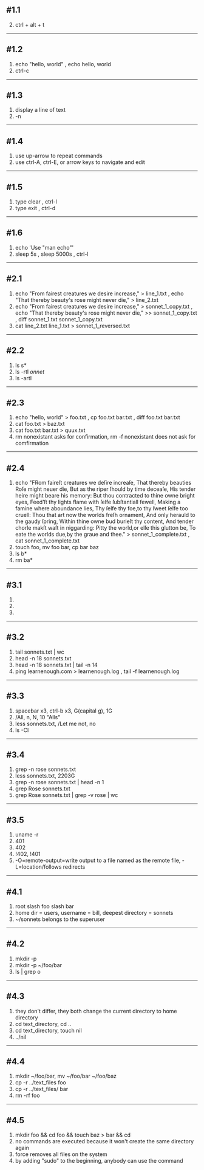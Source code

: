#1.1
---
2. ctrl + alt + t

---
#1.2
---
1. echo "hello, world" , echo hello, world
2. ctrl-c

---
#1.3
---
1. display a line of text
2. -n

---
#1.4
---
1. use up-arrow to repeat commands
2. use ctrl-A, ctrl-E, or arrow keys to navigate and edit

---
#1.5
---
1. type clear , ctrl-l
2. type exit , ctrl-d

---
#1.6
---
1. echo 'Use "man echo"'
2. sleep 5s , sleep 5000s , ctrl-l

---
#2.1
---
1. echo "From fairest creatures we desire increase," > line_1.txt , echo "That thereby beauty's rose might never die," > line_2.txt
2. echo "From fairest creatures we desire increase," > sonnet_1_copy.txt , echo "That thereby beauty's rose might never die," >> sonnet_1_copy.txt , diff sonnet_1.txt sonnet_1_copy.txt
3. cat line_2.txt line_1.txt > sonnet_1_reversed.txt

---
#2.2
---
1. ls s*
2. ls -rtl *onnet*
3. ls -artl

---
#2.3
---
1. echo "hello, world" > foo.txt , cp foo.txt bar.txt , diff foo.txt bar.txt
2. cat foo.txt > baz.txt
3. cat foo.txt bar.txt > quux.txt
4. rm nonexistant asks for confirmation, rm -f nonexistant does not ask for comfirmation

---
#2.4
---
1. echo "FRom faireſt creatures we deſire increaſe, That thereby beauties Roſe might neuer die, But as the riper ſhould by time deceaſe, His tender heire might beare his memory: But thou contracted to thine owne bright eyes, Feed’ſt thy lights flame with ſelfe ſubſtantiall fewell, Making a famine where aboundance lies, Thy ſelfe thy foe,to thy ſweet ſelfe too cruell: Thou that art now the worlds freſh ornament, And only herauld to the gaudy ſpring, Within thine owne bud burieſt thy content, And tender chorle makſt waſt in niggarding:    Pitty the world,or elſe this glutton be,    To eate the worlds due,by the graue and thee." > sonnet_1_complete.txt , cat sonnet_1_complete.txt
2. touch foo, mv foo bar, cp bar baz
3. ls b*
4. rm ba*

---
#3.1
---
1. 
2. 
3. 

---
#3.2
---
1. tail sonnets.txt | wc
2. head -n 18 sonnets.txt
3. head -n 18 sonnets.txt | tail -n 14
4. ping learnenough.com > learnenough.log , tail -f learnenough.log

---
#3.3
---
1. spacebar x3, ctrl-b x3, G(capital g), 1G
2. /All, n, N, 10 "Alls"
3. less sonnets.txt, /Let me not, no
4. ls -Cl

---
#3.4
---
1. grep -n rose sonnets.txt
2. less sonnets.txt, 2203G
3. grep -n rose sonnets.txt | head -n 1
4. grep Rose sonnets.txt
5. grep Rose sonnets.txt | grep -v rose | wc

---
#3.5
---
1. uname -r
2. 401
3. 402
4. !402, !401
5. -O=remote-output=write output to a file named as the remote file, -L=location/follows redirects

---
#4.1
---
1. root slash foo slash bar
2. home dir = users, username = bill, deepest directory = sonnets
3. ~/sonnets belongs to the superuser

---
#4.2
---
1. mkdir -p <name>
2. mkdir -p ~/foo/bar
3. ls | grep o

---
#4.3
---
1. they don't differ, they both change the current directory to home directory
2. cd text_directory, cd ..
3. cd text_directory, touch nil
4. ../nil

---
#4.4
---
1. mkdir ~/foo/bar, mv ~/foo/bar ~/foo/baz
2. cp -r ../text_files foo
3. cp -r ../text_files/ bar
4. rm -rf foo

---
#4.5
---
1. mkdir foo && cd foo && touch baz > bar && cd
2. no commands are executed because it won't create the same directory again
3. force removes all files on the system
4. by adding "sudo" to the beginning, anybody can use the command
